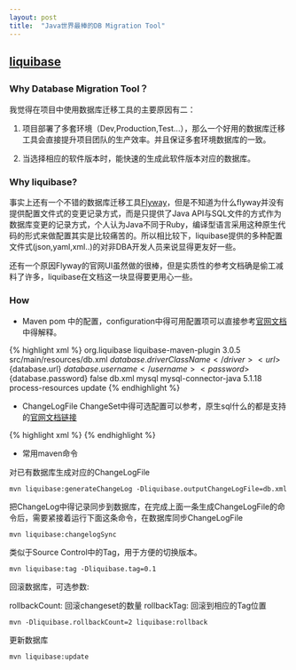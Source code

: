 ```yaml
---
layout: post
title:  "Java世界最棒的DB Migration Tool"
---
```


[liquibase](http://www.liquibase.org/)
---------------------

### Why Database Migration Tool？

我觉得在项目中使用数据库迁移工具的主要原因有二：

1. 项目部署了多套环境（Dev,Production,Test...），那么一个好用的数据库迁移工具会直接提升项目团队的生产效率。并且保证多套环境数据库的一致。

2. 当选择相应的软件版本时，能快速的生成此软件版本对应的数据库。

### Why liquibase?

事实上还有一个不错的数据库迁移工具[Flyway](http://flywaydb.org/)，但是不知道为什么flyway并没有提供配置文件式的变更记录方式，而是只提供了Java API与SQL文件的方式作为数据库变更的记录方式，个人认为Java不同于Ruby，编译型语言采用这种原生代码的形式来做配置其实是比较痛苦的。所以相比较下，liquibase提供的多种配置文件式(json,yaml,xml..)的对非DBA开发人员来说显得更友好一些。

还有一个原因Flyway的官网UI虽然做的很棒，但是实质性的参考文档确是偷工减料了许多，liquibase在文档这一块显得要更用心一些。

### How

* Maven pom 中的配置，configuration中得可用配置项可以直接参考[官网文档](http://www.liquibase.org/documentation/maven/)中得解释。

{% highlight xml %}
<build>
	<plugins>
		<plugin>
			<groupId>org.liquibase</groupId>
			<artifactId>liquibase-maven-plugin</artifactId>
			<version>3.0.5</version>
			<configuration>
				<changeLogFile>src/main/resources/db.xml</changeLogFile>
				<driver>${database.driverClassName}</driver>
				<url>${database.url}</url>
				<username>${database.username}</username>
				<password>${database.password}</password>
				<promptOnNonLocalDatabase>false</promptOnNonLocalDatabase>
		        <outputChangeLogFile>db.xml</outputChangeLogFile>
			</configuration>
			<dependencies>
				<dependency>
					<groupId>mysql</groupId>
					<artifactId>mysql-connector-java</artifactId>
					<version>5.1.18</version>
				</dependency>
			</dependencies>
			<executions>
				<execution>
					<phase>process-resources</phase>
					<goals>
						<goal>update</goal>
					</goals>
				</execution>
			</executions>
		</plugin>
	</plugins>
</build>
{% endhighlight %}


* ChangeLogFile ChangeSet中得可选配置可以参考，原生sql什么的都是支持的[官网文档链接](http://www.liquibase.org/documentation/changes/index.html)

{% highlight xml %}
<databaseChangeLog xmlns="http://www.liquibase.org/xml/ns/dbchangelog" xmlns:xsi="http://www.w3.org/2001/XMLSchema-instance" xsi:schemaLocation="http://www.liquibase.org/xml/ns/dbchangelog http://www.liquibase.org/xml/ns/dbchangelog/dbchangelog-3.0.xsd">
    <changeSet author="nezhazheng (generated)" id="1388030352607-1" runOnChange="true">
        <createTable catalogName="test_community_helper" tableName="community">
            <column autoIncrement="true" name="id" type="INT(10)">
                <constraints primaryKey="true"/>
            </column>
            <column name="name" type="VARCHAR(255)"/>
        </createTable>
    </changeSet>
    <changeSet author="nezhazheng (generated)" id="1388030352607-2" runOnChange="true">
        <createTable catalogName="test_community_helper" tableName="image">
            <column autoIncrement="true" name="id" type="INT(10)">
                <constraints primaryKey="true"/>
            </column>
            <column name="platform" type="VARCHAR(255)"/>
            <column name="type" type="VARCHAR(255)"/>
            <column name="url" type="VARCHAR(255)"/>
        </createTable>
    </changeSet>
</databaseChangeLog>
{% endhighlight %}

* 常用maven命令

对已有数据库生成对应的ChangeLogFile

`mvn liquibase:generateChangeLog -Dliquibase.outputChangeLogFile=db.xml`

把ChangeLog中得记录同步到数据库，在完成上面一条生成ChangeLogFile的命令后，需要紧接着运行下面这条命令，在数据库同步ChangeLogFile

`mvn liquibase:changelogSync`

类似于Source Control中的Tag，用于方便的切换版本。

`mvn liquibase:tag -Dliquibase.tag=0.1`

回滚数据库，可选参数:

rollbackCount: 回滚changeset的数量
rollbackTag: 回滚到相应的Tag位置

`mvn -Dliquibase.rollbackCount=2 liquibase:rollback`

更新数据库

`mvn liquibase:update`
